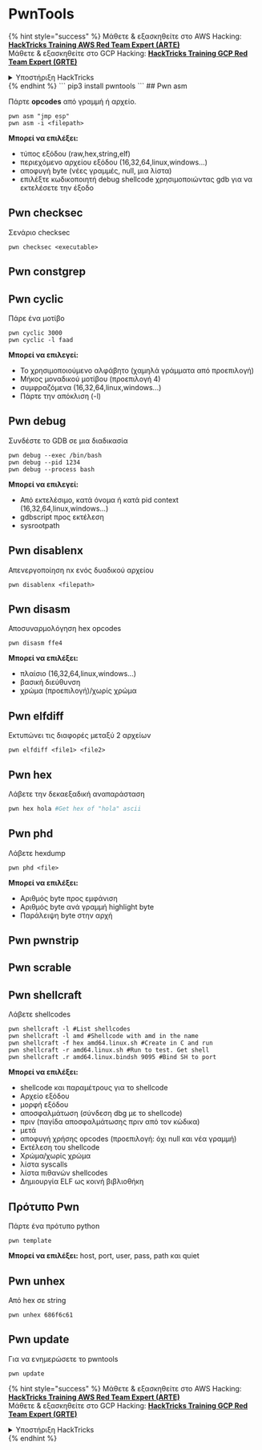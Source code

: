 # PwnTools

{% hint style="success" %}
Μάθετε & εξασκηθείτε στο AWS Hacking:<img src="/.gitbook/assets/arte.png" alt="" data-size="line">[**HackTricks Training AWS Red Team Expert (ARTE)**](https://training.hacktricks.xyz/courses/arte)<img src="/.gitbook/assets/arte.png" alt="" data-size="line">\
Μάθετε & εξασκηθείτε στο GCP Hacking: <img src="/.gitbook/assets/grte.png" alt="" data-size="line">[**HackTricks Training GCP Red Team Expert (GRTE)**<img src="/.gitbook/assets/grte.png" alt="" data-size="line">](https://training.hacktricks.xyz/courses/grte)

<details>

<summary>Υποστήριξη HackTricks</summary>

* Ελέγξτε τα [**σχέδια συνδρομής**](https://github.com/sponsors/carlospolop)!
* **Εγγραφείτε στην** 💬 [**ομάδα Discord**](https://discord.gg/hRep4RUj7f) ή στην [**ομάδα telegram**](https://t.me/peass) ή **ακολουθήστε** μας στο **Twitter** 🐦 [**@hacktricks\_live**](https://twitter.com/hacktricks\_live)**.**
* **Μοιραστείτε κόλπα hacking υποβάλλοντας PRs στα** [**HackTricks**](https://github.com/carlospolop/hacktricks) και [**HackTricks Cloud**](https://github.com/carlospolop/hacktricks-cloud) github repos.

</details>
{% endhint %}
```
pip3 install pwntools
```
## Pwn asm

Πάρτε **opcodes** από γραμμή ή αρχείο.
```
pwn asm "jmp esp"
pwn asm -i <filepath>
```
**Μπορεί να επιλέξει:**

* τύπος εξόδου (raw,hex,string,elf)
* περιεχόμενο αρχείου εξόδου (16,32,64,linux,windows...)
* αποφυγή byte (νέες γραμμές, null, μια λίστα)
* επιλέξτε κωδικοποιητή debug shellcode χρησιμοποιώντας gdb για να εκτελέσετε την έξοδο

## **Pwn checksec**

Σενάριο checksec
```
pwn checksec <executable>
```
## Pwn constgrep

## Pwn cyclic

Πάρε ένα μοτίβο
```
pwn cyclic 3000
pwn cyclic -l faad
```
**Μπορεί να επιλεγεί:**

* Το χρησιμοποιούμενο αλφάβητο (χαμηλά γράμματα από προεπιλογή)
* Μήκος μοναδικού μοτίβου (προεπιλογή 4)
* συμφραζόμενα (16,32,64,linux,windows...)
* Πάρτε την απόκλιση (-l)

## Pwn debug

Συνδέστε το GDB σε μια διαδικασία
```
pwn debug --exec /bin/bash
pwn debug --pid 1234
pwn debug --process bash
```
**Μπορεί να επιλεγεί:**

* Από εκτελέσιμο, κατά όνομα ή κατά pid context (16,32,64,linux,windows...)
* gdbscript προς εκτέλεση
* sysrootpath

## Pwn disablenx

Απενεργοποίηση nx ενός δυαδικού αρχείου
```
pwn disablenx <filepath>
```
## Pwn disasm

Αποσυναρμολόγηση hex opcodes
```
pwn disasm ffe4
```
**Μπορεί να επιλέξει:**

* πλαίσιο (16,32,64,linux,windows...)
* βασική διεύθυνση
* χρώμα (προεπιλογή)/χωρίς χρώμα

## Pwn elfdiff

Εκτυπώνει τις διαφορές μεταξύ 2 αρχείων
```
pwn elfdiff <file1> <file2>
```
## Pwn hex

Λάβετε την δεκαεξαδική αναπαράσταση
```bash
pwn hex hola #Get hex of "hola" ascii
```
## Pwn phd

Λάβετε hexdump
```
pwn phd <file>
```
**Μπορεί να επιλέξει:**

* Αριθμός byte προς εμφάνιση
* Αριθμός byte ανά γραμμή highlight byte
* Παράλειψη byte στην αρχή

## Pwn pwnstrip

## Pwn scrable

## Pwn shellcraft

Λάβετε shellcodes
```
pwn shellcraft -l #List shellcodes
pwn shellcraft -l amd #Shellcode with amd in the name
pwn shellcraft -f hex amd64.linux.sh #Create in C and run
pwn shellcraft -r amd64.linux.sh #Run to test. Get shell
pwn shellcraft .r amd64.linux.bindsh 9095 #Bind SH to port
```
**Μπορεί να επιλέξει:**

* shellcode και παραμέτρους για το shellcode
* Αρχείο εξόδου
* μορφή εξόδου
* αποσφαλμάτωση (σύνδεση dbg με το shellcode)
* πριν (παγίδα αποσφαλμάτωσης πριν από τον κώδικα)
* μετά
* αποφυγή χρήσης opcodes (προεπιλογή: όχι null και νέα γραμμή)
* Εκτέλεση του shellcode
* Χρώμα/χωρίς χρώμα
* λίστα syscalls
* λίστα πιθανών shellcodes
* Δημιουργία ELF ως κοινή βιβλιοθήκη

## Πρότυπο Pwn

Πάρτε ένα πρότυπο python
```
pwn template
```
**Μπορεί να επιλέξει:** host, port, user, pass, path και quiet

## Pwn unhex

Από hex σε string
```
pwn unhex 686f6c61
```
## Pwn update

Για να ενημερώσετε το pwntools
```
pwn update
```
{% hint style="success" %}
Μάθετε & εξασκηθείτε στο AWS Hacking:<img src="/.gitbook/assets/arte.png" alt="" data-size="line">[**HackTricks Training AWS Red Team Expert (ARTE)**](https://training.hacktricks.xyz/courses/arte)<img src="/.gitbook/assets/arte.png" alt="" data-size="line">\
Μάθετε & εξασκηθείτε στο GCP Hacking: <img src="/.gitbook/assets/grte.png" alt="" data-size="line">[**HackTricks Training GCP Red Team Expert (GRTE)**<img src="/.gitbook/assets/grte.png" alt="" data-size="line">](https://training.hacktricks.xyz/courses/grte)

<details>

<summary>Υποστήριξη HackTricks</summary>

* Ελέγξτε τα [**σχέδια συνδρομής**](https://github.com/sponsors/carlospolop)!
* **Εγγραφείτε στην** 💬 [**ομάδα Discord**](https://discord.gg/hRep4RUj7f) ή στην [**ομάδα telegram**](https://t.me/peass) ή **ακολουθήστε** μας στο **Twitter** 🐦 [**@hacktricks\_live**](https://twitter.com/hacktricks\_live)**.**
* **Μοιραστείτε κόλπα hacking υποβάλλοντας PRs στα** [**HackTricks**](https://github.com/carlospolop/hacktricks) και [**HackTricks Cloud**](https://github.com/carlospolop/hacktricks-cloud) github repos.

</details>
{% endhint %}
